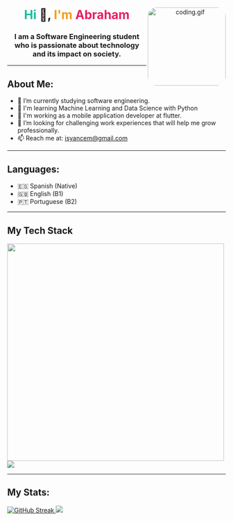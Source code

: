 <div id="header" align="center">
  <img align="right" alt="coding.gif" style="border-radius:20px" src="https://media4.giphy.com/media/HscDLzkO8EOTmgkhQP/giphy.gif?cid=ecf05e47j7no0qquyx2bh6qy65svssq41jlpw71b9sujgzds&ep=v1_gifs_search&rid=giphy.gif&ct=g" width="180" />
  <h1 align="center"><span style="color: #1abc9c">Hi</span> 👋,<span style="color: #f39c12"> I'm </span> <span style="color: #e91e63">Abraham</span></h1>
  <h3 align="center">I am a Software Engineering student who is passionate about technology and its impact on society.</h3>
</div>

---
<div align="left">
  <h2>About Me:</h2>
  <ul>
    <li>🔭 I’m currently studying software engineering.</li>
    <li>🌱 I'm learning Machine Learning and Data Science with Python</li>
    <li>📱 I'm working as a mobile application developer at flutter.</li>
    <li>🤝 I’m looking for challenging work experiences that will help me grow professionally.</li>
    <li>📫 Reach me at: <a href="mailto:abriyance@gmail.com">isyancem@gmail.com</a></li>
  </ul>
</div>

---
<div align="left">
  <h2>Languages:</h2>
  <ul>
    <li>🇪🇸 Spanish (Native)</li>
    <li>🇬🇧 English (B1)</li>
    <li>🇵🇹 Portuguese (B2)</li>
  </ul>
</div>

---
<div align="left">
  <h2>My Tech Stack</h2>
<p>
  <img src="https://user-images.githubusercontent.com/25181517/186150365-da1eccce-6201-487c-8649-45e9e99435fd.png" width="500px" height="500px">
  <!-- <img src="https://img.shields.io/badge/-CSS3-1572B6?style=flat&logo=css3&logoColor=white">
  <img src="https://img.shields.io/badge/-JavaScript-F7DF1E?style=flat&logo=javascript&logoColor=black">
  <img src="https://img.shields.io/badge/-React%20JS-1ABFD3?style=flat&logo=react&logoColor=white">
  <img src="https://img.shields.io/badge/-Php-264381?style=flat&logo=php&logoColor=white">
  <img src="https://img.shields.io/badge/-Laravel-F70B0B?style=flat&logo=laravel&logoColor=white">
  <img src="https://img.shields.io/badge/-C++-0C7EF0?style=flat&logo=cplusplus&logoColor=white">
  <img src="https://img.shields.io/badge/-Python-FFF40C?style=flat&logo=python&logoColor=black">
  <img src="https://img.shields.io/badge/-FastApi-10D7A4?style=flat&logo=fastapi&logoColor=white">
  <img src="https://img.shields.io/badge/-Dart-48A0EE?style=flat&logo=dart&logoColor=white">
  <img src="https://img.shields.io/badge/-Flutter-48C6EE?style=flat&logo=flutter&logoColor=white">
  <img src="https://img.shields.io/badge/-MongoDB-47A248?style=flat&logo=mongodb&logoColor=white">
  <img src="https://img.shields.io/badge/-MySQL-4479A1?style=flat&logo=mysql&logoColor=white">
  <img src="https://img.shields.io/badge/-Git-F05032?style=flat&logo=git&logoColor=white">
  <img src="https://img.shields.io/badge/-VSCode-0C7EF0?style=flat&logo=visualstudiocode&logoColor=white">
  <img src="https://img.shields.io/badge/-Unity-3A3D3D?style=flat&logo=unity&logoColor=white"> -->
  <img src="https://skillicons.dev/icons?i=html,css,javascript,angular,tailwind,php,laravel,cpp,python,fastapi,dart,flutter,mongodb,mysql,vscode,unity,git,github&theme=dark" />
</p>
</div>

---
<div align="left">
  <h2>My Stats:</h2>
  <div style="display: inline-block;">
    <a href="https://git.io/streak-stats">
      <img src="https://streak-stats.demolab.com?user=IsYancem&theme=radical" alt="GitHub Streak">   
    </a>
    <picture>
  <source
    srcset="https://github-readme-stats.vercel.app/api/top-langs/?username=IsYancem&layout=compact&langs_count=8&theme=radical"
    media="(prefers-color-scheme: dark)" />
  <source
    srcset="https://github-readme-stats.vercel.app/api/top-langs/?username=IsYancem&layout=compact&langs_count=8&theme=default"
    media="(prefers-color-scheme: light), (prefers-color-scheme: no-preference)" />
  <img src="https://github-readme-stats.vercel.app/api/top-langs/?username=IsYancem&layout=compact&langs_count=8" />
</picture>
  </div>
</div>
